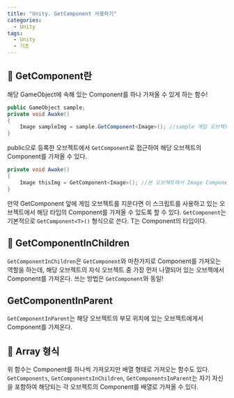 ```yaml
---
title: "Unity. GetComponent 사용하기"
categories:
  - Unity
tags:
  - Unity
  - 기초
---
```


## 🌟 GetComponent란

해당 GameObject에 속해 있는 Component를 하나 가져올 수 있게 하는 함수!

```c#
public GameObject sample;
private void Awake()
{
	Image sampleImg = sample.GetComponent<Image>(); //sample 게임 오브젝트에서 Image Component 추출
}
```

public으로 등록한 오브젝트에서 `GetComponent`로 접근하여 해당 오브젝트의 Component를 가져올 수 있다.

```c#
private void Awake()
{
	Image thisImg = GetComponent<Image>(); //본 오브젝트에서 Image Component 추출
}
```

만약 GetComponent 앞에 게임 오브젝트를 지운다면 이 스크립트를 사용하고 있는 오브젝트에서 해당 타입의 Component를 가져올 수 있도록 할 수 있다.
`GetComponent`는 기본적으로 `GetComponent<T>()` 형식으로 쓴다. T는 Component의 타입이다.

## 🌟 GetComponentInChildren

`GetComponentInChildren`은 `GetComponent`와 마찬가지로 Component를 가져오는 역할을 하는데, 해당 오브젝트의 자식 오브젝트 중 가장 먼저 나열되어 있는 오브젝에서 Component를 가져온다. 쓰는 방법은 `GetComponent`와 동일!

## GetComponentInParent

`GetComponentInParent`는 해당 오브젝트의 부모 위치에 있는 오브젝트에게서 Component를 가져온다. 

## 🌟 Array 형식

위 함수는 Component를 하나씩 가져오지만 배열 형태로 가져오는 함수도 있다. `GetComponents`, `GetComponentsInChildren`, `GetComponentsInParent`는 자기 자신을 포함하여 해당되는 각 오브젝트의 Component를 배열로 가져올 수 있다.